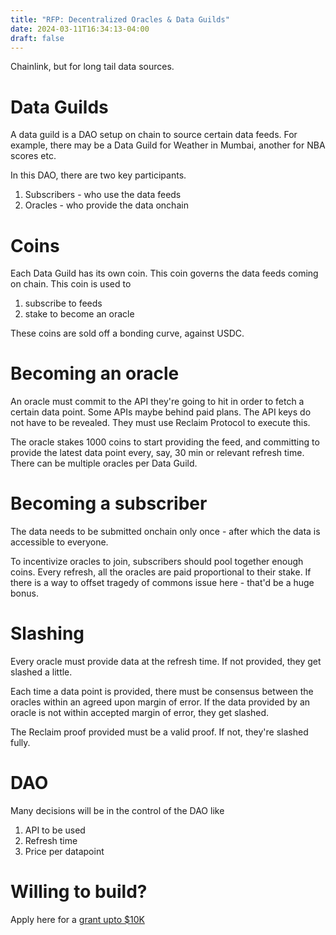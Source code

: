 ```yaml
---
title: "RFP: Decentralized Oracles & Data Guilds"
date: 2024-03-11T16:34:13-04:00
draft: false
---
```


Chainlink, but for long tail data sources.

# Data Guilds
A data guild is a DAO setup on chain to source certain data feeds. For example, there may be a Data Guild for Weather in Mumbai, another for NBA scores etc.

In this DAO, there are two key participants.
1. Subscribers - who use the data feeds
2. Oracles - who provide the data onchain

# Coins
Each Data Guild has its own coin. 
This coin governs the data feeds coming on chain. 
This coin is used to 
1. subscribe to feeds
2. stake to become an oracle

These coins are sold off a bonding curve, against USDC.

# Becoming an oracle
An oracle must commit to the API they're going to hit in order to fetch a certain data point.
Some APIs maybe behind paid plans. The API keys do not have to be revealed. They must use Reclaim Protocol to execute this.

The oracle stakes 1000 coins to start providing the feed, and committing to provide the latest data point every, say, 30 min or relevant refresh time.
There can be multiple oracles per Data Guild.

# Becoming a subscriber
The data needs to be submitted onchain only once - after which the data is accessible to everyone.

To incentivize oracles to join, subscribers should pool together enough coins. Every refresh, all the oracles are paid proportional to their stake.
If there is a way to offset tragedy of commons issue here - that'd be a huge bonus.

# Slashing
Every oracle must provide data at the refresh time. If not provided, they get slashed a little.

Each time a data point is provided, there must be consensus between the oracles within an agreed upon margin of error. If the data provided by an oracle is not within accepted margin of error, they get slashed.

The Reclaim proof provided must be a valid proof. If not, they're slashed fully.

# DAO
Many decisions will be in the control of the DAO like
1. API to be used
2. Refresh time
3. Price per datapoint

# Willing to build?
Apply here for a [grant upto $10K](https://questbook.app/dashboard/?grantId=0x7b9762f7584de695dbd8c8fdb1a8ce77e2bbad3b&chainId=10&role=community&proposalId=65e73f398bf7331fd0c729c2)



